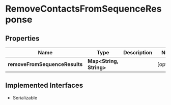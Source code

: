 

# RemoveContactsFromSequenceResponse


## Properties

| Name | Type | Description | Notes |
|------------ | ------------- | ------------- | -------------|
|**removeFromSequenceResults** | **Map&lt;String, String&gt;** |  |  [optional] |


## Implemented Interfaces

* Serializable

